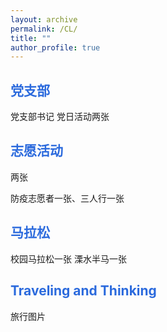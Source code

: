 ```yaml
---
layout: archive
permalink: /CL/
title: ""
author_profile: true
---
```


## <font color="#2B6ADD" > 党支部 </font>
党支部书记
党日活动两张


## <font color="#2B6ADD" > 志愿活动 </font>
两张

防疫志愿者一张、三人行一张



## <font color="#2B6ADD" > 马拉松 </font>
校园马拉松一张
溧水半马一张


## <font color="#2B6ADD" >Traveling and Thinking</font>
旅行图片


